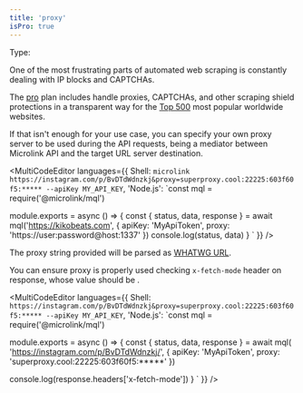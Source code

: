 ```yaml
---
title: 'proxy'
isPro: true
--- 
```


Type: <Type children='<string>'/>

One of the most frustrating parts of automated web scraping is constantly dealing with IP blocks and CAPTCHAs.

The [pro](/docs/api/basics/endpoint) plan includes handle proxies, CAPTCHAs, and other scraping shield protections in a transparent way for the [Top 500](https://moz.com/top500) most popular worldwide websites.

If that isn't enough for your use case, you can specify your own proxy server to be used during the API requests, being a mediator between Microlink API and the target URL server destination. 

<MultiCodeEditor languages={{
  Shell: `microlink https://instagram.com/p/BvDTdWdnzkj&proxy=superproxy.cool:22225:603f60f5:***** --apiKey MY_API_KEY`,
  'Node.js': `const mql = require('@microlink/mql')
 
module.exports = async () => {
  const { status, data, response } = await mql('https://kikobeats.com', {
    apiKey: 'MyApiToken',
    proxy: 'https://user:password@host:1337'
  })
  console.log(status, data)
}
  `
  }}
/>

The proxy string provided will be parsed as [WHATWG URL](https://nodejs.org/api/url.html#url_the_whatwg_url_api).

You can ensure proxy is properly used checking `x-fetch-mode` header on response, whose value should be <Type children="'proxy-*'"/>.

<MultiCodeEditor languages={{
  Shell: `https://instagram.com/p/BvDTdWdnzkj&proxy=superproxy.cool:22225:603f60f5:***** --apiKey MY_API_KEY`,
  'Node.js': `const mql = require('@microlink/mql')
 
module.exports = async () => {
  const { status, data, response } = await mql(
    'https://instagram.com/p/BvDTdWdnzkj/', { 
      apiKey: 'MyApiToken',
      proxy: 'superproxy.cool:22225:603f60f5:*****'
    })
  
  console.log(response.headers['x-fetch-mode'])
}
  `
  }} 
/>
